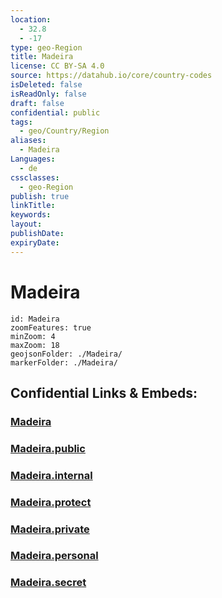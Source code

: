 ```yaml
---
location:
  - 32.8
  - -17
type: geo-Region
title: Madeira
license: CC BY-SA 4.0
source: https://datahub.io/core/country-codes
isDeleted: false
isReadOnly: false
draft: false
confidential: public
tags:
  - geo/Country/Region
aliases:
  - Madeira
Languages:
  - de
cssclasses:
  - geo-Region
publish: true
linkTitle:
keywords:
layout:
publishDate:
expiryDate:
---
```


# Madeira

```leaflet
id: Madeira
zoomFeatures: true 
minZoom: 4 
maxZoom: 18
geojsonFolder: ./Madeira/
markerFolder: ./Madeira/
```


## Confidential Links & Embeds: 

### [Madeira](/_Standards/Earth/Continent/Europe/Europe~South/Portugal/Districts~Portugal/Madeira.md) 

### [Madeira.public](/_public/Earth/Continent/Europe/Europe~South/Portugal/Districts~Portugal/Madeira.public.md) 

### [Madeira.internal](/_internal/Earth/Continent/Europe/Europe~South/Portugal/Districts~Portugal/Madeira.internal.md) 

### [Madeira.protect](/_protect/Earth/Continent/Europe/Europe~South/Portugal/Districts~Portugal/Madeira.protect.md) 

### [Madeira.private](/_private/Earth/Continent/Europe/Europe~South/Portugal/Districts~Portugal/Madeira.private.md) 

### [Madeira.personal](/_personal/Earth/Continent/Europe/Europe~South/Portugal/Districts~Portugal/Madeira.personal.md) 

### [Madeira.secret](/_secret/Earth/Continent/Europe/Europe~South/Portugal/Districts~Portugal/Madeira.secret.md)

